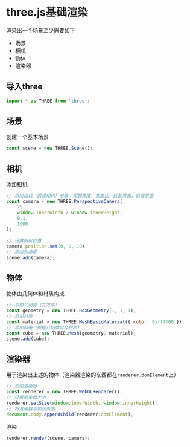 # three.js基础渲染

渲染出一个场景至少需要如下
- 场景
- 相机
- 物体
- 渲染器

## 导入three

```js
import * as THREE from 'three';
```

## 场景

创建一个基本场景

```js
const scene = new THREE.Scene();
```

## 相机

添加相机

```js
// 添加相机（透视相机）参数：视野角度，宽高比，近裁剪面，远裁剪面
const camera = new THREE.PerspectiveCamera(
    75,
    window.innerWidth / window.innerHeight,
    0.1,
    1000
);
  
// 设置相机位置
camera.position.set(0, 0, 10);
// 添加到场景
scene.add(camera);
```


## 物体

物体由几何体和材质构成

```js
// 添加几何体（立方体）
const geometry = new THREE.BoxGeometry(1, 1, 1);
// 添加材质
const material = new THREE.MeshBasicMaterial({ color: 0xffff00 });
// 添加网格（根据几何体以及材质）
const cube = new THREE.Mesh(geometry, material);
scene.add(cube);
```

## 渲染器

用于渲染出上述的物体（渲染器渲染的东西都在`randerer.domElement`上）

```js
// 添加渲染器
const renderer = new THREE.WebGLRenderer();
// 设置渲染器大小
renderer.setSize(window.innerWidth, window.innerHeight);
// 将渲染器添加到页面
document.body.appendChild(renderer.domElement);
```

渲染

```js
renderer.render(scene, camera);
```
